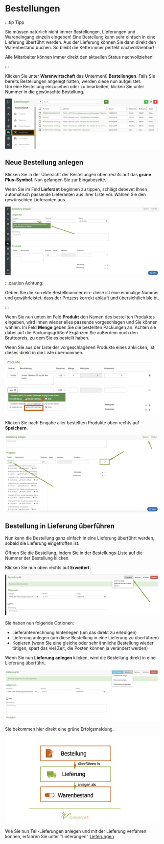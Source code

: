 # Bestellungen  

:::tip Tipp  

Sie müssen natürlich nicht immer Bestellungen, Lieferungen und Wareneingang einzeln eingeben! Eine Bestellung kann sehr einfach
in eine Lieferung überführt werden. Aus der Lieferung können Sie dann direkt den Warenbestand buchen. So bleibt die Kette immer perfekt
nachvollziehbar!  

Alle Mitarbeiter können immer direkt den aktuellen Status nachvollziehen!  

:::  

Klicken Sie unter **Warenwirtschaft** das Untermenü **Bestellungen**. Falls Sie bereits Bestellungen angelegt hatten, werden 
diese nun aufgelistet.  
Um eine Bestellung einzusehen oder zu bearbeiten, klicken Sie unter Nummer in die gewünschte Bestellung.

![](../../static/img/Warenwirtschaft/Bestellungen.png)  

## Neue Bestellung anlegen  

Klicken Sie in der Übersicht der Bestellungen oben rechts auf das **grüne Plus-Symbol**. Nun gelangen Sie zur Eingabeseite.  

Wenn Sie im Feld **Lieferant** beginnen zu tippen, schlägt debevet Ihnen automatisch passende Lieferanten aus Ihrer Liste vor. Wählen 
Sie den gewünschten Lieferanten aus.  

![](../../static/img/Warenwirtschaft/bestellung_anlegen1.png)  

:::caution Achtung:  

Geben Sie die korrekte Bestellnummer ein- diese ist eine einmalige Nummer und gewährleistet, dass der Prozess korrekt abläuft und übersichtlich bleibt.   

:::

Wenn Sie nun unten im Feld **Produkt** den Namen des bestellten Produktes eingeben,  wird Ihnen wieder alles passende vorgeschlagen und 
Sie können wählen. Im Feld **Menge** geben Sie die bestellten Packungen an. Achten sie dabei auf die Packungsgrößen!
Ergänzen Sie außerdem noch den Bruttopreis, zu dem Sie es bestellt haben.   

Wenn Sie aus der Liste der vorgeschlagenen Produkte eines anklicken, ist dieses direkt in die Liste übernommen. 

![](../../static/img/Warenwirtschaft/produkte_packungsgrößen.png)

Klicken Sie nach Eingabe aller bestellten Produkte oben rechts auf **Speichern**.

![](../../static/img/Warenwirtschaft/bestelllung_anlegen2.png)  

## Bestellung in Lieferung überführen 

Nun kann die Bestellung ganz einfach in eine Lieferung überführt werden, sobald die Lieferung eingetroffen ist. 

Öffnen Sie die Bestellung, indem Sie in der Bestellungs-Liste auf die Nummer der Bestellung klicken.  

Klicken Sie nun oben rechts auf **Erweitert**.  

![](../../static/img/Warenwirtschaft/bestellungen_erweitert.png)  

Sie haben nun folgende Optionen:  

* Lieferantenrechnung hinterlegen (um das direkt zu erledigen)
* Lieferung anlegen (um diese Bestellung in eine Lieferung zu überführen)
* Kopieren (wenn Sie eine gleiche oder sehr ähnliche Bestellung wieder tätigen, spart das viel Zeit, die Posten können ja verändert werden)  

Wenn Sie nun **Lieferung anlegen** klicken, wird die Bestellung direkt in eine Lieferung überführt. 

![](../../static/img/Warenwirtschaft/bestellung_lieferung_ueberfuehrt.png)   

Sie bekommen hier direkt eine grüne Erfolgsmeldung.  

![](../../static/img/Warenwirtschaft/bestellung_lieferung_bestand.001.jpeg)

Wie Sie nun Teil-Lieferungen anlegen und mit der Lieferung verfahren können, erfahren Sie unter "Lieferungen"
[Lieferungen](https://handbuch.debevet.de/docs/Warenwirtschaft/Lieferungen)

